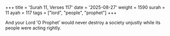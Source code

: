 +++
title = 'Surah 11, Verses 117'
date = '2025-08-27'
weight = 1590
surah = 11
ayah = 117
tags = ["lord", "people", "prophet"]
+++

And your Lord ˹O Prophet˺ would never destroy a society unjustly while its people were acting rightly.